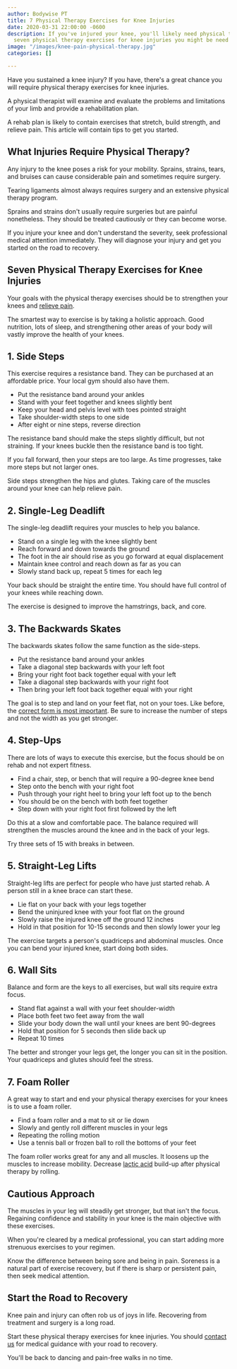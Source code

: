 ```yaml
---
author: Bodywise PT
title: 7 Physical Therapy Exercises for Knee Injuries
date: 2020-03-31 22:00:00 -0600
description: If you've injured your knee, you'll likely need physical therapy. Learn
  seven physical therapy exercises for knee injuries you might be need to do.
image: "/images/knee-pain-physical-therapy.jpg"
categories: []

---
```

Have you sustained a knee injury? If you have, there's a great chance you will require physical therapy exercises for knee injuries.

A physical therapist will examine and evaluate the problems and limitations of your limb and provide a rehabilitation plan.

A rehab plan is likely to contain exercises that stretch, build strength, and relieve pain. This article will contain tips to get you started.

## What Injuries Require Physical Therapy?

Any injury to the knee poses a risk for your mobility. Sprains, strains, tears, and bruises can cause considerable pain and sometimes require surgery.

Tearing ligaments almost always requires surgery and an extensive physical therapy program.

Sprains and strains don't usually require surgeries but are painful nonetheless. They should be treated cautiously or they can become worse.

If you injure your knee and don't understand the severity, seek professional medical attention immediately. They will diagnose your injury and get you started on the road to recovery.

## Seven Physical Therapy Exercises for Knee Injuries

Your goals with the physical therapy exercises should be to strengthen your knees and [relieve pain](https://bodywisept.com/knee-pain/).

The smartest way to exercise is by taking a holistic approach. Good nutrition, lots of sleep, and strengthening other areas of your body will vastly improve the health of your knees.

## 1. Side Steps

This exercise requires a resistance band. They can be purchased at an affordable price. Your local gym should also have them.

* Put the resistance band around your ankles
* Stand with your feet together and knees slightly bent
* Keep your head and pelvis level with toes pointed straight
* Take shoulder-width steps to one side
* After eight or nine steps, reverse direction

The resistance band should make the steps slightly difficult, but not straining. If your knees buckle then the resistance band is too tight.

If you fall forward, then your steps are too large. As time progresses, take more steps but not larger ones.

Side steps strengthen the hips and glutes. Taking care of the muscles around your knee can help relieve pain.

## 2. Single-Leg Deadlift

The single-leg deadlift requires your muscles to help you balance.

* Stand on a single leg with the knee slightly bent
* Reach forward and down towards the ground
* The foot in the air should rise as you go forward at equal displacement
* Maintain knee control and reach down as far as you can
* Slowly stand back up, repeat 5 times for each leg

Your back should be straight the entire time. You should have full control of your knees while reaching down.

The exercise is designed to improve the hamstrings, back, and core.

## 3. The Backwards Skates

The backwards skates follow the same function as the side-steps.

* Put the resistance band around your ankles
* Take a diagonal step backwards with your left foot
* Bring your right foot back together equal with your left
* Take a diagonal step backwards with your right foot
* Then bring your left foot back together equal with your right

The goal is to step and land on your feet flat, not on your toes. Like before, the [correct form is most important](https://go4life.nia.nih.gov/stay-safe-use-proper-form-while-strength-training/). Be sure to increase the number of steps and not the width as you get stronger.

## 4. Step-Ups

There are lots of ways to execute this exercise, but the focus should be on rehab and not expert fitness.

* Find a chair, step, or bench that will require a 90-degree knee bend
* Step onto the bench with your right foot
* Push through your right heel to bring your left foot up to the bench
* You should be on the bench with both feet together
* Step down with your right foot first followed by the left

Do this at a slow and comfortable pace. The balance required will strengthen the muscles around the knee and in the back of your legs.

Try three sets of 15 with breaks in between.

## 5. Straight-Leg Lifts

Straight-leg lifts are perfect for people who have just started rehab. A person still in a knee brace can start these.

* Lie flat on your back with your legs together
* Bend the uninjured knee with your foot flat on the ground
* Slowly raise the injured knee off the ground 12 inches
* Hold in that position for 10-15 seconds and then slowly lower your leg

The exercise targets a person's quadriceps and abdominal muscles. Once you can bend your injured knee, start doing both sides.

## 6. Wall Sits

Balance and form are the keys to all exercises, but wall sits require extra focus.

* Stand flat against a wall with your feet shoulder-width
* Place both feet two feet away from the wall
* Slide your body down the wall until your knees are bent 90-degrees
* Hold that position for 5 seconds then slide back up
* Repeat 10 times

The better and stronger your legs get, the longer you can sit in the position. Your quadriceps and glutes should feel the stress.

## 7. Foam Roller

A great way to start and end your physical therapy exercises for your knees is to use a foam roller.

* Find a foam roller and a mat to sit or lie down
* Slowly and gently roll different muscles in your legs
* Repeating the rolling motion
* Use a tennis ball or frozen ball to roll the bottoms of your feet

The foam roller works great for any and all muscles. It loosens up the muscles to increase mobility. Decrease [lactic acid](https://www.scientificamerican.com/article/why-does-lactic-acid-buil/) build-up after physical therapy by rolling.

## Cautious Approach

The muscles in your leg will steadily get stronger, but that isn't the focus. Regaining confidence and stability in your knee is the main objective with these exercises.

When you're cleared by a medical professional, you can start adding more strenuous exercises to your regimen.

Know the difference between being sore and being in pain. Soreness is a natural part of exercise recovery, but if there is sharp or persistent pain, then seek medical attention.

## Start the Road to Recovery

Knee pain and injury can often rob us of joys in life. Recovering from treatment and surgery is a long road.

Start these physical therapy exercises for knee injuries. You should [contact us](https://bodywisept.com/contact-us/) for medical guidance with your road to recovery.

You'll be back to dancing and pain-free walks in no time.